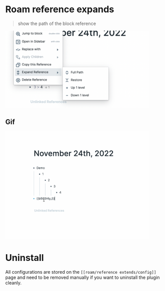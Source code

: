 # Roam reference expands

> show the  path of the block reference


<img src="https://github.com/dive2Pro/roam-reference-expand/blob/49e028ae09c5ec50eeec4436bd81247b7a7e0685/SCR-20221124-d9c.png" width="450">


## Gif

<img src="https://github.com/dive2Pro/roam-reference-expand/blob/master/reference%20extends.gif" width="450" >


# Uninstall

All configurations are stored on the `[[roam/reference extends/config]]` page and need to be removed manually if you want to uninstall the plugin cleanly.
